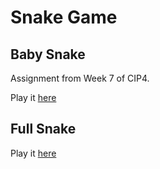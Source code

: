 # Snake Game

## Baby Snake
Assignment from Week 7 of CIP4.

Play it [here](https://codeinplace.stanford.edu/cip4/share/K2fFISV0kJEtyXBHa3PH)

## Full Snake

Play it [here](https://codeinplace.stanford.edu/cip4/share/YMHRlAblA6sEdeU4xXsC)
